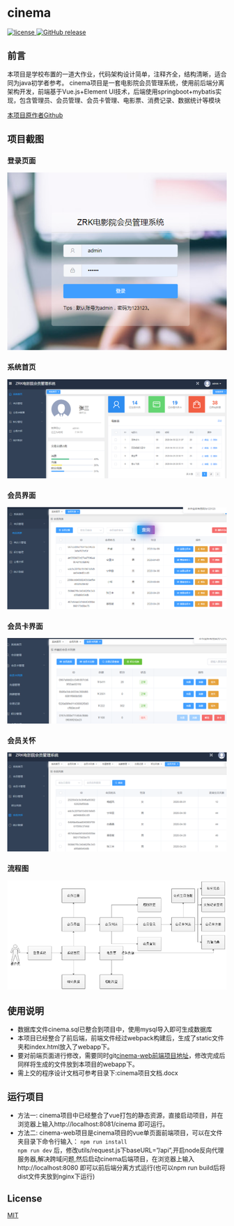 # cinema
  <a href="https://github.com/Advancedpawn2020/cinema/blob/master/LICENSE">
    <img src="https://img.shields.io/github/license/mashape/apistatus.svg" alt="license">
  </a>
  <a href="https://github.com/Advancedpawn2020/cinema/releases">
    <img src="https://img.shields.io/github/release/Advancedpawn2020/cinema.svg" alt="GitHub release">
  </a>

## 前言
本项目是学校布置的一道大作业，代码架构设计简单，注释齐全，结构清晰，适合同为java初学者参考。
cinema项目是一套电影院会员管理系统，使用前后端分离架构开发，前端基于Vue.js+Element UI技术，后端使用springboot+mybatis实现，包含管理员、会员管理、会员卡管理、电影票、消费记录、数据统计等模块


[本项目原作者Github](https://github.com/Advancedpawn2020)

## 项目截图

### 登录页面

![Image text](https://github.com/Advancedpawn2020/cinema/blob/master/src/main/webapp/projectimg/1.png?raw=true)

### 系统首页

![Image text](https://github.com/Advancedpawn2020/cinema/blob/master/src/main/webapp/projectimg/2.png?raw=true)

### 会员界面

![Image text](https://github.com/Advancedpawn2020/cinema/blob/master/src/main/webapp/projectimg/3.png?raw=true)

### 会员卡界面

![Image text](https://github.com/Advancedpawn2020/cinema/blob/master/src/main/webapp/projectimg/4.png?raw=true)

### 会员关怀

![Image text](https://github.com/Advancedpawn2020/cinema/blob/master/src/main/webapp/projectimg/9.png?raw=true)

### 流程图
![Image text](https://github.com/Advancedpawn2020/cinema/blob/master/src/main/webapp/projectimg/flowchart.png?raw=true)
                         
## 使用说明
* 数据库文件cinema.sql已整合到项目中，使用mysql导入即可生成数据库
* 本项目已经整合了前后端，前端文件经过webpack构建后，生成了static文件夹和index.html放入了webapp下。
* 要对前端页面进行修改，需要同时git[cinema-web前端项目地址](https://github.com/Advancedpawn2020/cinema-web)，修改完成后
同样将生成的文件放到本项目的webapp下。    
* 需上交的程序设计文档可参考目录下:cinema项目文档.docx  

## 运行项目
* 方法一: cinema项目中已经整合了vue打包的静态资源，直接启动项目，并在浏览器上输入http://localhost:8081/cinema 即可运行。                                                                         
* 方法二: cinema-web项目是cinema项目的vue单页面前端项目，可以在文件夹目录下命令行输入：
`npm run install`                                                                                          
`npm run dev`
后，修改utils/request.js下baseURL=”/api”,开启node反向代理服务器,解决跨域问题,然后启动cinema后端项目，在浏览器上输入 http://localhost:8080 即可以前后端分离方式运行(也可以npm run build后将dist文件夹放到nginx下运行)

## License
[MIT](https://github.com/Advancedpawn2020/cinema/blob/master/LICENSE)
